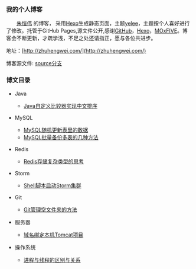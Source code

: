 ### 我的个人博客
　　[朱恒伟](http://zhuhengwei.com/) 的博客，
采用[Hexo](https://hexo.io/)生成静态页面，主题[yelee](https://github.com/MOxFIVE/hexo-theme-yelee)，主题按个人喜好进行了修改。托管于GitHub Pages,源文件公开,感谢[GitHub](https://github.com/)，[Hexo](https://hexo.io/)，[MOxFIVE](https://github.com/MOxFIVE)。博客会不断更新，才疏学浅，不足之处还请指正，愿与各位共进步。

地址：[http://zhuhengwei.com/](http://zhuhengwei.com/)

博客源文件: [source分支](https://github.com/zhuhengwei/zhuhengwei.github.io/tree/source)


### 博文目录
+ Java
	+ [Java自定义比较器实现中文排序](http://zhuhengwei.com/2016/02/27/Java%E8%87%AA%E5%AE%9A%E4%B9%89%E6%AF%94%E8%BE%83%E5%99%A8%E5%AE%9E%E7%8E%B0%E4%B8%AD%E6%96%87%E6%8E%92%E5%BA%8F/)

+ MySQL
	+ [MySQL随机更新表里的数据](http://zhuhengwei.com/2015/07/10/mysql%E9%9A%8F%E6%9C%BA%E6%9B%B4%E6%96%B0%E8%A1%A8%E9%87%8C%E7%9A%84%E6%95%B0%E6%8D%AE/)
	+ [MySQL批量备份多表的几种方法](http://zhuhengwei.com/2015/07/04/mysql%E6%89%B9%E9%87%8F%E5%A4%87%E4%BB%BD%E5%A4%9A%E8%A1%A8/)

+ Redis
	+ [Redis存储复杂类型的思考](http://zhuhengwei.com/2016/01/27/Redis%E5%AD%98%E5%82%A8%E5%A4%8D%E6%9D%82%E7%B1%BB%E5%9E%8B%E7%9A%84%E6%80%9D%E8%80%83/)

+ Storm
	+ [Shell脚本启动Storm集群](http://zhuhengwei.com/2015/12/06/Shell%E8%84%9A%E6%9C%AC%E5%90%AF%E5%8A%A8Storm%E9%9B%86%E7%BE%A4/)

+ Git
	+ [Git管理空文件夹的方法](http://zhuhengwei.com/2014/11/24/Git%E7%AE%A1%E7%90%86%E7%A9%BA%E6%96%87%E4%BB%B6%E5%A4%B9/)

+ 服务器
	+ [域名绑定本机Tomcat项目](http://zhuhengwei.com/2014/12/02/%E5%9F%9F%E5%90%8D%E7%BB%91%E5%AE%9A%E6%9C%AC%E6%9C%BATomcat%E9%A1%B9%E7%9B%AE/)

+ 操作系统
	+ [进程与线程的区别与关系](http://zhuhengwei.com/2016/03/17/%E8%BF%9B%E7%A8%8B%E4%B8%8E%E7%BA%BF%E7%A8%8B%E7%9A%84%E5%8C%BA%E5%88%AB%E4%B8%8E%E5%85%B3%E7%B3%BB/)



